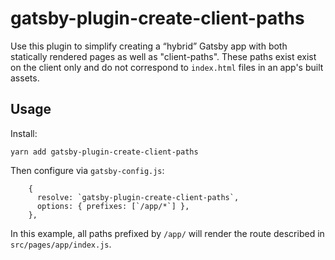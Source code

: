# gatsby-plugin-create-client-paths

Use this plugin to simplify creating a “hybrid” Gatsby app with both statically
rendered pages as well as "client-paths". These paths exist exist on the client
only and do not correspond to `index.html` files in an app's built assets.

## Usage

Install:

```
yarn add gatsby-plugin-create-client-paths
```

Then configure via `gatsby-config.js`:

```
    {
      resolve: `gatsby-plugin-create-client-paths`,
      options: { prefixes: [`/app/*`] },
    },
```

In this example, all paths prefixed by `/app/` will render the route described
in `src/pages/app/index.js`.
